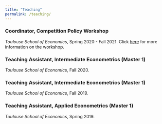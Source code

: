 ```yaml
---
title: "Teaching"
permalink: /teaching/
---
```


### Coordinator, Competition Policy Workshop
*Toulouse School of Economics*, Spring 2020 - Fall 2021.
Click [here](https://sites.google.com/site/competitiontse/) for more information on the workshop.

### Teaching Assistant, Intermediate Econometrics (Master 1)
*Toulouse School of Economics*, Fall 2020.

### Teaching Assistant, Intermediate Econometrics (Master 1)
*Toulouse School of Economics*, Fall 2019.

### Teaching Assistant, Applied Econometrics (Master 1)
*Toulouse School of Economics*, Spring 2019.

